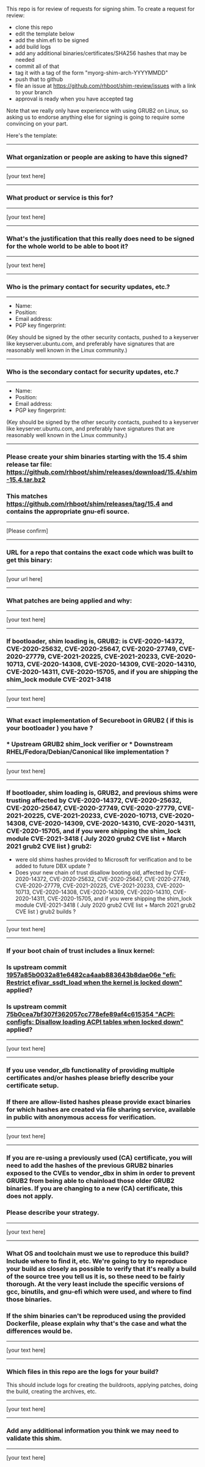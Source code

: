 This repo is for review of requests for signing shim.  To create a request for review:

- clone this repo
- edit the template below
- add the shim.efi to be signed
- add build logs
- add any additional binaries/certificates/SHA256 hashes that may be needed
- commit all of that
- tag it with a tag of the form "myorg-shim-arch-YYYYMMDD"
- push that to github
- file an issue at https://github.com/rhboot/shim-review/issues with a link to your branch
- approval is ready when you have accepted tag

Note that we really only have experience with using GRUB2 on Linux, so asking
us to endorse anything else for signing is going to require some convincing on
your part.

Here's the template:

-------------------------------------------------------------------------------
### What organization or people are asking to have this signed?
-------------------------------------------------------------------------------
[your text here]

-------------------------------------------------------------------------------
### What product or service is this for?
-------------------------------------------------------------------------------
[your text here]

-------------------------------------------------------------------------------
### What's the justification that this really does need to be signed for the whole world to be able to boot it?
-------------------------------------------------------------------------------
[your text here]

-------------------------------------------------------------------------------
### Who is the primary contact for security updates, etc.?
-------------------------------------------------------------------------------
- Name:
- Position:
- Email address:
- PGP key fingerprint:

(Key should be signed by the other security contacts, pushed to a keyserver
like keyserver.ubuntu.com, and preferably have signatures that are reasonably
well known in the Linux community.)

-------------------------------------------------------------------------------
### Who is the secondary contact for security updates, etc.?
-------------------------------------------------------------------------------
- Name:
- Position:
- Email address:
- PGP key fingerprint:

(Key should be signed by the other security contacts, pushed to a keyserver
like keyserver.ubuntu.com, and preferably have signatures that are reasonably
well known in the Linux community.)

-------------------------------------------------------------------------------
### Please create your shim binaries starting with the 15.4 shim release tar file: https://github.com/rhboot/shim/releases/download/15.4/shim-15.4.tar.bz2
### This matches https://github.com/rhboot/shim/releases/tag/15.4 and contains the appropriate gnu-efi source.
-------------------------------------------------------------------------------
[Please confirm]

-------------------------------------------------------------------------------
### URL for a repo that contains the exact code which was built to get this binary:
-------------------------------------------------------------------------------
[your url here]

-------------------------------------------------------------------------------
### What patches are being applied and why:
-------------------------------------------------------------------------------
[your text here]

-------------------------------------------------------------------------------
### If bootloader, shim loading is, GRUB2: is CVE-2020-14372, CVE-2020-25632, CVE-2020-25647, CVE-2020-27749, CVE-2020-27779, CVE-2021-20225, CVE-2021-20233, CVE-2020-10713, CVE-2020-14308, CVE-2020-14309, CVE-2020-14310, CVE-2020-14311, CVE-2020-15705, and if you are shipping the shim_lock module CVE-2021-3418
-------------------------------------------------------------------------------
[your text here]


-------------------------------------------------------------------------------
### What exact implementation of Secureboot in GRUB2 ( if this is your bootloader ) you have ?
### * Upstream GRUB2 shim_lock verifier or * Downstream RHEL/Fedora/Debian/Canonical like implementation ?
-------------------------------------------------------------------------------
[your text here]

-------------------------------------------------------------------------------
### If bootloader, shim loading is, GRUB2, and previous shims were trusting affected by CVE-2020-14372, CVE-2020-25632, CVE-2020-25647, CVE-2020-27749, CVE-2020-27779, CVE-2021-20225, CVE-2021-20233, CVE-2020-10713, CVE-2020-14308, CVE-2020-14309, CVE-2020-14310, CVE-2020-14311, CVE-2020-15705, and if you were shipping the shim_lock module CVE-2021-3418 ( July 2020 grub2 CVE list + March 2021 grub2 CVE list ) grub2:
* were old shims hashes provided to Microsoft for verification
  and to be added to future DBX update ?
* Does your new chain of trust disallow booting old, affected by CVE-2020-14372,
  CVE-2020-25632, CVE-2020-25647, CVE-2020-27749,
  CVE-2020-27779, CVE-2021-20225, CVE-2021-20233, CVE-2020-10713,
  CVE-2020-14308, CVE-2020-14309, CVE-2020-14310, CVE-2020-14311, CVE-2020-15705,
  and if you were shipping the shim_lock module CVE-2021-3418
  ( July 2020 grub2 CVE list + March 2021 grub2 CVE list )
  grub2 builds ?
-------------------------------------------------------------------------------
[your text here]

-------------------------------------------------------------------------------
### If your boot chain of trust includes a linux kernel:
### Is upstream commit [1957a85b0032a81e6482ca4aab883643b8dae06e "efi: Restrict efivar_ssdt_load when the kernel is locked down"](https://git.kernel.org/pub/scm/linux/kernel/git/torvalds/linux.git/commit/?id=1957a85b0032a81e6482ca4aab883643b8dae06e) applied?
### Is upstream commit [75b0cea7bf307f362057cc778efe89af4c615354 "ACPI: configfs: Disallow loading ACPI tables when locked down"](https://git.kernel.org/pub/scm/linux/kernel/git/torvalds/linux.git/commit/?id=75b0cea7bf307f362057cc778efe89af4c615354) applied?
-------------------------------------------------------------------------------
[your text here]

-------------------------------------------------------------------------------
### If you use vendor_db functionality of providing multiple certificates and/or hashes please briefly describe your certificate setup.
### If there are allow-listed hashes please provide exact binaries for which hashes are created via file sharing service, available in public with anonymous access for verification.
-------------------------------------------------------------------------------
[your text here]

-------------------------------------------------------------------------------
### If you are re-using a previously used (CA) certificate, you will need to add the hashes of the previous GRUB2 binaries exposed to the CVEs to vendor_dbx in shim in order to prevent GRUB2 from being able to chainload those older GRUB2 binaries. If you are changing to a new (CA) certificate, this does not apply.
### Please describe your strategy.
-------------------------------------------------------------------------------
[your text here]

-------------------------------------------------------------------------------
### What OS and toolchain must we use to reproduce this build?  Include where to find it, etc.  We're going to try to reproduce your build as closely as possible to verify that it's really a build of the source tree you tell us it is, so these need to be fairly thorough. At the very least include the specific versions of gcc, binutils, and gnu-efi which were used, and where to find those binaries.
### If the shim binaries can't be reproduced using the provided Dockerfile, please explain why that's the case and what the differences would be.
-------------------------------------------------------------------------------
[your text here]

-------------------------------------------------------------------------------
### Which files in this repo are the logs for your build?
This should include logs for creating the buildroots, applying patches, doing the build, creating the archives, etc.

-------------------------------------------------------------------------------
[your text here]

-------------------------------------------------------------------------------
### Add any additional information you think we may need to validate this shim.
-------------------------------------------------------------------------------
[your text here]
